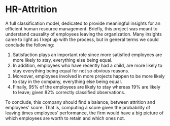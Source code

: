 # HR-Attrition
A full classification model, dedicated to provide meaningful insights for an efficient human resource management.
Briefly, this project was meant to understand causality of employees leaving the organization. Many insights came to light as I kept up with
the process, but in general terms we could conclude the following:

1. Satisfaction plays an important role since more satisfied employees are more likely to stay, everything else being equal.
2. In addition, employees who have recently had a child, are more likely to stay everything being equal for not so obvious reasons.
3. Moreover, employees involved in more projects happen to be more likely to stay in the company, everything else being equal.
4. Finally, 95% of the employees are likely to stay whereas 19% are likely to leave; given 82% correctly classified observations.

To conclude, this company should find a balance, between attrition and employees' score. That is, computing a score given the probability of leaving
times employees' performance, the firm would have a big picture of which employees are worth to retain and which ones not. 
